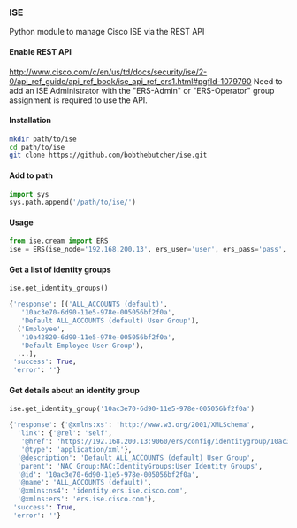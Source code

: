 ### ISE
Python module to manage Cisco ISE via the REST API

#### Enable REST API
http://www.cisco.com/c/en/us/td/docs/security/ise/2-0/api_ref_guide/api_ref_book/ise_api_ref_ers1.html#pgfId-1079790
Need to add an ISE Administrator with the "ERS-Admin" or "ERS-Operator" group assignment is required to use the API.


#### Installation
```bash
mkdir path/to/ise
cd path/to/ise
git clone https://github.com/bobthebutcher/ise.git
```

#### Add to path
```python
import sys
sys.path.append('/path/to/ise/')
```

#### Usage
```python
from ise.cream import ERS
ise = ERS(ise_node='192.168.200.13', ers_user='user', ers_pass='pass', verify=False, disable_warnings=False)
```

#### Get a list of identity groups
```python
ise.get_identity_groups()

{'response': [('ALL_ACCOUNTS (default)',
   '10ac3e70-6d90-11e5-978e-005056bf2f0a',
   'Default ALL_ACCOUNTS (default) User Group'),
  ('Employee',
   '10a42820-6d90-11e5-978e-005056bf2f0a',
   'Default Employee User Group'),
  ...],
 'success': True,
 'error': ''}
```

#### Get details about an identity group
```python
ise.get_identity_group('10ac3e70-6d90-11e5-978e-005056bf2f0a')

{'response': {'@xmlns:xs': 'http://www.w3.org/2001/XMLSchema',
  'link': {'@rel': 'self',
   '@href': 'https://192.168.200.13:9060/ers/config/identitygroup/10ac3e70-6d90-11e5-978e-005056bf2f0a',
   '@type': 'application/xml'},
  '@description': 'Default ALL_ACCOUNTS (default) User Group',
  'parent': 'NAC Group:NAC:IdentityGroups:User Identity Groups',
  '@id': '10ac3e70-6d90-11e5-978e-005056bf2f0a',
  '@name': 'ALL_ACCOUNTS (default)',
  '@xmlns:ns4': 'identity.ers.ise.cisco.com',
  '@xmlns:ers': 'ers.ise.cisco.com'},
 'success': True,
 'error': ''}
```
